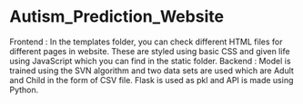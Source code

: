 # Autism_Prediction_Website
Frontend :
In the templates folder, you can check different HTML files for different pages in website.
These are styled using basic CSS and given life using JavaScript which you can find in the static folder.
Backend : 
Model is trained using the SVN algorithm and two data sets are used which are Adult and Child in the form of CSV file.
Flask is used as pkl and API is made using Python.
